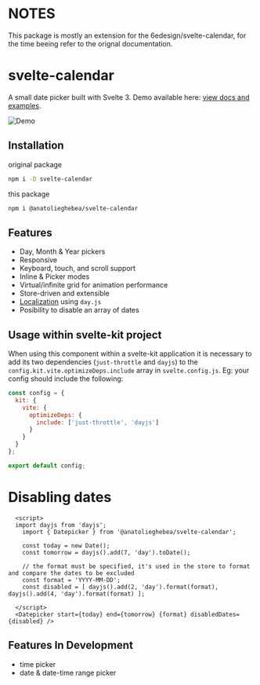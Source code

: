 # NOTES
This package is mostly an extension for the 6edesign/svelte-calendar, for the time beeing refer to the orignal documentation.

# svelte-calendar

A small date picker built with Svelte 3. Demo available here: [view docs and examples](https://6edesign.github.io/svelte-calendar).

![Demo](static/demo.gif)

## Installation

original package
```sh
npm i -D svelte-calendar
```

this package
```sh
npm i @anatolieghebea/svelte-calendar
```

## Features

- Day, Month & Year pickers
- Responsive
- Keyboard, touch, and scroll support
- Inline & Picker modes
- Virtual/infinite grid for animation performance
- Store-driven and extensible
- [Localization](https://6edesign.github.io/svelte-calendar) using `day.js`
- Posibility to disable an array of dates

## Usage within svelte-kit project

When using this component within a svelte-kit application it is necessary to add its two dependencies (`just-throttle` and `dayjs`) to the `config.kit.vite.optimizeDeps.include` array in `svelte.config.js`. Eg: your config should include the following:

```js
const config = {
  kit: {
    vite: {
      optimizeDeps: {
        include: ['just-throttle', 'dayjs']
      }
    }
  }
};

export default config;
```

# Disabling dates 

````
  <script>
  import dayjs from 'dayjs';
	import { Datepicker } from '@anatolieghebea/svelte-calendar';

	const today = new Date();
	const tomorrow = dayjs().add(7, 'day').toDate();

	// the format must be specified, it's used in the store to format and compare the dates to be excluded
	const format = 'YYYY-MM-DD';
	const disabled = [ dayjs().add(2, 'day').format(format), dayjs().add(4, 'day').format(format) ];

  </script>
  <Datepicker start={today} end={tomorrow} {format} disabledDates={disabled} />
````


## Features In Development

- time picker
- date & date-time range picker
